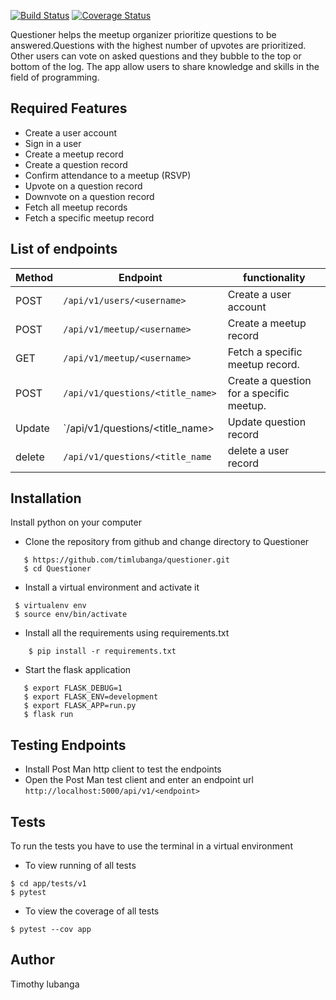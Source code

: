 [![Build Status](https://travis-ci.org/timlubanga/questioner.svg?branch=develop)](https://travis-ci.org/timlubanga/questioner)
[![Coverage Status](https://coveralls.io/repos/github/timlubanga/questioner/badge.svg?branch=develop)](https://coveralls.io/github/timlubanga/questioner?branch=develop)

Questioner helps the meetup organizer prioritize
questions to be answered.Questions with the highest number of upvotes are prioritized. Other users can vote on asked questions and they bubble to the top
or bottom of the log. The app allow users to share knowledge and skills in the field of programming. 


## Required Features
  - Create a user account
  - Sign in a user
  - Create a meetup record
  - Create a question record
  - Confirm attendance to a meetup (RSVP)
  - Upvote on a question record
  - Downvote on a question record
  - Fetch all meetup records
  - Fetch a specific meetup record 
## List of endpoints
| Method | Endpoint | functionality |
|--------|----------|----------|
|  POST  | `/api/v1/users/<username> `    |   Create a user account       |
|  POST  | `/api/v1/meetup/<username>`     |   Create a meetup record       |
|  GET  | `/api/v1/meetup/<username> `   | Fetch a specific meetup record. |
|  POST  | `/api/v1/questions/<title_name> `    |   Create a question for a specific meetup.       |
|  Update | `/api/v1/questions/<title_name>    |  Update question record      |
|  delete | `/api/v1/questions/<title_name`   |  delete a user record


## Installation
Install python on your computer
- Clone the repository from github and change directory to Questioner
 ``` 
    $ https://github.com/timlubanga/questioner.git
    $ cd Questioner 
```
- Install a virtual environment and activate it 
 ```
  $ virtualenv env
  $ source env/bin/activate
  ````
- Install all the requirements using requirements.txt
``` 
    $ pip install -r requirements.txt 
```
- Start the flask application
 ```
    $ export FLASK_DEBUG=1
    $ export FLASK_ENV=development
    $ export FLASK_APP=run.py
    $ flask run
 ```
 ## Testing Endpoints
 - Install Post Man http client to test the endpoints
 - Open the Post Man test client and enter an endpoint url
  ```http://localhost:5000/api/v1/<endpoint>```
## Tests
 To run the tests you have to use the terminal in a virtual environment
- To view running of all tests
```
$ cd app/tests/v1     
$ pytest
```
- To view the coverage of all tests
```
$ pytest --cov app
```
## Author 
Timothy lubanga

